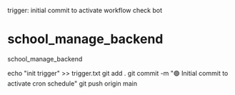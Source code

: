 trigger: initial commit to activate workflow
check bot
# school_manage_backend
school_manage_backend

echo "init trigger" >> trigger.txt
git add .
git commit -m "🟢 Initial commit to activate cron schedule"
git push origin main

